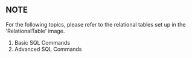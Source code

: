 
## NOTE
For the following topics, please refer to the relational tables set up in the 'RelationalTable' image.
1. Basic SQL Commands
2. Advanced SQL Commands
